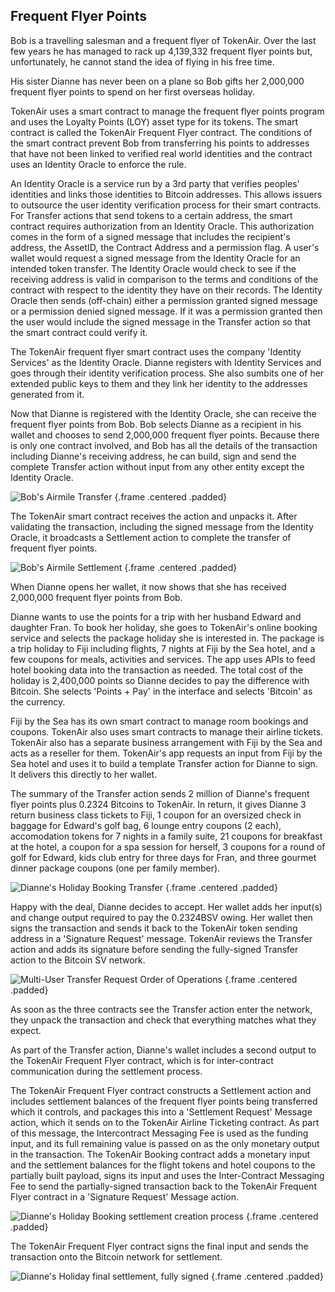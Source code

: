 ## Frequent Flyer Points

Bob is a travelling salesman and a frequent flyer of TokenAir.  Over the last few years he has managed to rack up 4,139,332 frequent flyer points but, unfortunately, he cannot stand the idea of flying in his free time.

His sister Dianne has never been on a plane so Bob gifts her 2,000,000 frequent flyer points to spend on her first overseas holiday.

TokenAir uses a smart contract to manage the frequent flyer points program and uses the Loyalty Points (LOY) asset type for its tokens.  The smart contract is called the TokenAir Frequent Flyer contract.  The conditions of the smart contract prevent Bob from transferring his points to addresses that have not been linked to verified real world identities and the contract uses an Identity Oracle to enforce the rule.

An Identity Oracle is a service run by a 3rd party that verifies peoples' identities and links those identities to Bitcoin addresses.  This allows issuers to outsource the user identity verification process for their smart contracts.  For Transfer actions that send tokens to a certain address, the smart contract requires authorization from an Identity Oracle.  This authorization comes in the form of a signed message that includes the recipient's address, the AssetID, the Contract Address and a permission flag. A user's wallet would request a signed message from the Identity Oracle for an intended token transfer.  The Identity Oracle would check to see if the receiving address is valid in comparison to the terms and conditions of the contract with respect to the identity they have on their records.  The Identity Oracle then sends (off-chain) either a permission granted signed message or a permission denied signed message.  If it was a permission granted then the user would include the signed message in the Transfer action so that the smart contract could verify it.

The TokenAir frequent flyer smart contract uses the company 'Identity Services' as the Identity Oracle.  Dianne registers with Identity Services and goes through their identity verification process.  She also sumbits one of her extended public keys to them and they link her identity to the addresses generated from it.

Now that Dianne is registered with the Identity Oracle, she can receive the frequent flyer points from Bob.  Bob selects Dianne as a recipient in his wallet and chooses to send 2,000,000 frequent flyer points. Because there is only one contract involved, and Bob has all the details of the transaction including Dianne's receiving address, he can build, sign and send the complete Transfer action without input from any other entity except the Identity Oracle.

![Bob's Airmile Transfer](https://raw.githubusercontent.com/tokenized/docs/master/images/bob-airmile-transfer-final.svg?sanitize=true "Bob's Airmile Transfer") {.frame .centered .padded}

The TokenAir smart contract receives the action and unpacks it. After validating the transaction, including the signed message from the Identity Oracle, it broadcasts a Settlement action to complete the transfer of frequent flyer points.

![Bob's Airmile Settlement](https://raw.githubusercontent.com/tokenized/docs/master/images/bob-airmile-settlement-final.svg?sanitize=true "Bob's Airmile Settlement") {.frame .centered .padded}

When Dianne opens her wallet, it now shows that she has received 2,000,000 frequent flyer points from Bob.

Dianne wants to use the points for a trip with her husband Edward and daughter Fran. To book her holiday, she goes to TokenAir's online booking service and selects the package holiday she is interested in.  The package is a trip holiday to Fiji including flights, 7 nights at Fiji by the Sea hotel, and a few coupons for meals, activities and services. The app uses APIs to feed hotel booking data into the transaction as needed. The total cost of the holiday is 2,400,000 points so Dianne decides to pay the difference with Bitcoin. She selects 'Points + Pay' in the interface and selects 'Bitcoin' as the currency.

Fiji by the Sea has its own smart contract to manage room bookings and coupons. TokenAir also uses smart contracts to manage their airline tickets. TokenAir also has a separate business arrangement with Fiji by the Sea and acts as a reseller for them.
TokenAir's app requests an input from Fiji by the Sea hotel and uses it to build a template Transfer action for Dianne to sign. It delivers this directly to her wallet.

The summary of the Transfer action sends 2 million of Dianne's frequent flyer points plus 0.2324 Bitcoins to TokenAir. In return, it gives Dianne 3 return business class tickets to Fiji, 1 coupon for an oversized check in baggage for Edward's golf bag, 6 lounge entry coupons (2 each), accomodation tokens for 7 nights in a family suite, 21 coupons for breakfast at the hotel, a coupon for a spa session for herself, 3 coupons for a round of golf for Edward, kids club entry for three days for Fran, and three gourmet dinner package coupons (one per family member).

![Dianne's Holiday Booking Transfer](https://raw.githubusercontent.com/tokenized/docs/master/images/diannes-booking-transfer-template.svg?sanitize=true "Dianne's Holiday Booking Transfer") {.frame .centered .padded}

Happy with the deal, Dianne decides to accept. Her wallet adds her input(s) and change output required to pay the 0.2324BSV owing. Her wallet then signs the transaction and sends it back to the TokenAir token sending address in a 'Signature Request' message. TokenAir reviews the Transfer action and adds its signature before sending the fully-signed Transfer action to the Bitcoin SV network.

![Multi-User Transfer Request Order of Operations](https://raw.githubusercontent.com/tokenized/docs/master/images/diannes-booking-multi-user-signature-order-of-operations.svg?sanitize=true "Multi-User Transfer Signature Order of Operations") {.frame .centered .padded}

As soon as the three contracts see the Transfer action enter the network, they unpack the transaction and check that everything matches what they expect. 

As part of the Transfer action, Dianne's wallet includes a second output to the TokenAir Frequent Flyer contract, which is for inter-contract communication during the settlement process. 

The TokenAir Frequent Flyer contract constructs a Settlement action and includes settlement balances of the frequent flyer points being transferred which it controls, and packages this into a 'Settlement Request' Message action, which it sends on to the TokenAir Airline Ticketing contract. As part of this message, the Intercontract Messaging Fee is used as the funding input, and its full remaining value is passed on as the only monetary output in the transaction. The TokenAir Booking contract adds a monetary input and the settlement balances for the flight tokens and hotel coupons to the partially built payload, signs its input and uses the Inter-Contract Messaging Fee to send the partially-signed transaction back to the TokenAir Frequent Flyer contract in a 'Signature Request' Message action.

![Dianne's Holiday Booking settlement creation process](https://raw.githubusercontent.com/tokenized/docs/master/images/diannes-holiday-multi-contract-settlement-process.svg?sanitize=true "Dianne's Holiday Booking settlement creation process") {.frame .centered .padded}

The TokenAir Frequent Flyer contract signs the final input and sends the transaction onto the Bitcoin network for settlement.

![Dianne's Holiday final settlement, fully signed](https://raw.githubusercontent.com/tokenized/docs/master/images/diannes-holiday-final-settlement.svg?sanitize=true "Dianne's Holiday final settlement, fully signed") {.frame .centered .padded}
